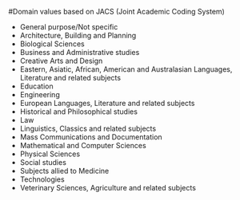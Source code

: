 #Domain values based on JACS (Joint Academic Coding System)
* General purpose/Not specific
* Architecture, Building and Planning
* Biological Sciences
* Business and Administrative studies
* Creative Arts and Design
* Eastern, Asiatic, African, American and Australasian Languages, Literature and related subjects
* Education
* Engineering
* European Languages, Literature and related subjects
* Historical and Philosophical studies
* Law
* Linguistics, Classics and related subjects
* Mass Communications and Documentation
* Mathematical and Computer Sciences
* Physical Sciences
* Social studies
* Subjects allied to Medicine
* Technologies
* Veterinary Sciences, Agriculture and related subjects

